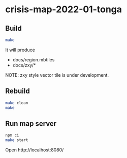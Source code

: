 # crisis-map-2022-01-tonga

## Build

```bash
make
```

It will produce

- docs/region.mbtiles
- docs/zxy/\*

NOTE: zxy style vector tile is under development.

## Rebuild

```bash
make clean
make
```

## Run map server

```bash
npm ci
make start
```

Open http://localhost:8080/
